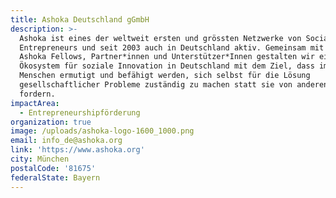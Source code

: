 ```yaml
---
title: Ashoka Deutschland gGmbH
description: >-
  Ashoka ist eines der weltweit ersten und grössten Netzwerke von Social
  Entrepreneurs und seit 2003 auch in Deutschland aktiv. Gemeinsam mit über 70
  Ashoka Fellows, Partner*innen und Unterstützer*Innen gestalten wir ein
  Ökosystem für soziale Innovation in Deutschland mit dem Ziel, dass immer mehr
  Menschen ermutigt und befähigt werden, sich selbst für die Lösung
  gesellschaftlicher Probleme zuständig zu machen statt sie von anderen zu
  fordern.
impactArea:
  - Entrepreneurshipförderung
organization: true
image: /uploads/ashoka-logo-1600_1000.png
email: info_de@ashoka.org
link: 'https://www.ashoka.org'
city: München
postalCode: '81675'
federalState: Bayern
---
```


